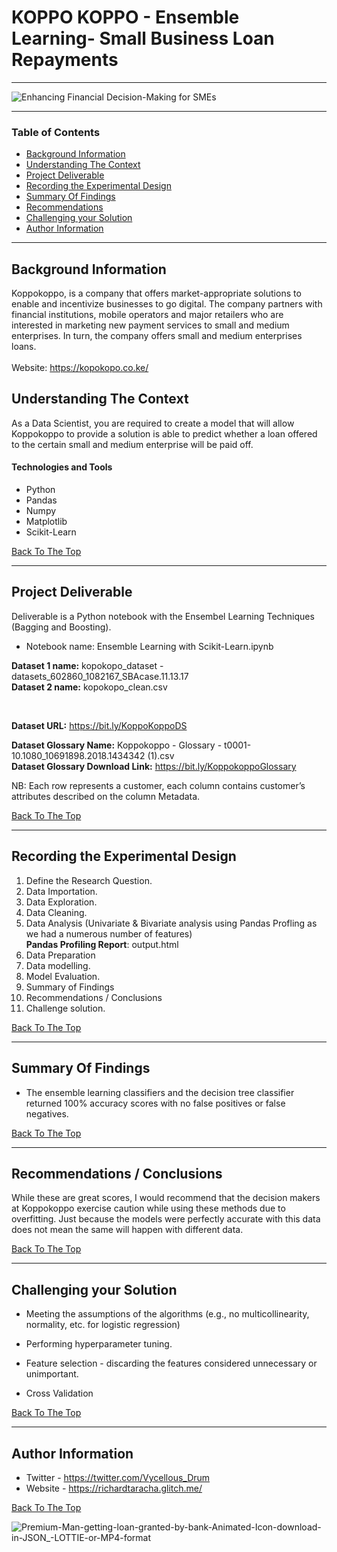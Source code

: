 # KOPPO KOPPO - Ensemble Learning- Small Business Loan Repayments
---

![Enhancing Financial Decision-Making for SMEs](https://github.com/user-attachments/assets/113512de-ff4b-4226-b0ef-b9aa34a9d5c3)


---

### Table of Contents
- [Background Information](#background-information)
- [Understanding The Context](#understanding-the-context)
- [Project Deliverable](#project-deliverable)
- [Recording the Experimental Design](#recording-the-experimental-design)
- [Summary Of Findings](#summary-of-findings)
- [Recommendations](#summary-of-findings)
- [Challenging your Solution](#challenging-your-solution)
- [Author Information](#author-information)

---

## Background Information
Koppokoppo, is a company that offers market-appropriate solutions to enable and incentivize businesses to go digital. The company partners with financial institutions, mobile operators and major retailers who are interested in marketing new payment services to small and medium enterprises. In turn, the company offers small and medium enterprises loans.
</br>
</br>
Website: https://kopokopo.co.ke/

## Understanding The Context

As a Data Scientist, you are required to create a model that will allow Koppokoppo to provide a solution is able to predict whether a loan offered to the certain small and medium enterprise will be paid off.

#### Technologies and Tools

- Python
- Pandas
- Numpy
- Matplotlib
- Scikit-Learn

[Back To The Top](#Ensemble-Learning--Kopo-Kopo-Loan-Repayment-Prediction)

---

## Project Deliverable
Deliverable is a Python notebook with the Ensembel Learning Techniques (Bagging and Boosting).

* Notebook name: Ensemble Learning with Scikit-Learn.ipynb

**Dataset 1 name:** kopokopo_dataset - datasets_602860_1082167_SBAcase.11.13.17 
</br>
**Dataset 2 name:** kopokopo_clean.csv

</br>

**Dataset URL:** https://bit.ly/KoppoKoppoDS

**Dataset Glossary Name:** Koppokoppo - Glossary - t0001-10.1080_10691898.2018.1434342 (1).csv
</br>
**Dataset Glossary Download Link:** https://bit.ly/KoppokoppoGlossary


NB: Each row represents a customer, each column contains customer’s attributes described on the column Metadata.

[Back To The Top](#Ensemble-Learning--Kopo-Kopo-Loan-Repayment-Prediction)

---

## Recording the Experimental Design
1. Define the Research Question.
2. Data Importation.
3. Data Exploration.
4. Data Cleaning.
5. Data Analysis (Univariate & Bivariate analysis using Pandas Profling as we had a numerous number of features) </br>
**Pandas Profiling Report**: output.html
6. Data Preparation
7. Data modelling.
8. Model Evaluation.
9. Summary of Findings
10. Recommendations / Conclusions
11. Challenge solution.

[Back To The Top](#Ensemble-Learning--Kopo-Kopo-Loan-Repayment-Prediction)

---

## Summary Of Findings
* The ensemble learning classifiers and the decision tree classifier returned 100% accuracy scores with no false positives or false negatives.

[Back To The Top](#Ensemble-Learning--Kopo-Kopo-Loan-Repayment-Prediction)

---

## Recommendations / Conclusions
While these are great scores, I would recommend that the decision makers at Koppokoppo exercise caution while using these methods due to overfitting. Just because the models were perfectly accurate with this data does not mean the same will happen with different data.

[Back To The Top](#Ensemble-Learning--Kopo-Kopo-Loan-Repayment-Prediction)

---

## Challenging your Solution
* Meeting the assumptions of the algorithms (e.g., no multicollinearity, normality, etc. for logistic regression)

* Performing hyperparameter tuning.

* Feature selection - discarding the features considered unnecessary or unimportant.

* Cross Validation

[Back To The Top](#Ensemble-Learning--Kopo-Kopo-Loan-Repayment-Prediction)

---

## Author Information

- Twitter - https://twitter.com/Vycellous_Drum
- Website - https://richardtaracha.glitch.me/

[Back To The Top](#Ensemble-Learning--Kopo-Kopo-Loan-Repayment-Prediction)

![Premium-Man-getting-loan-granted-by-bank-Animated-Icon-download-in-JSON_-LOTTIE-or-MP4-format](https://user-images.githubusercontent.com/67068918/215316111-fe904f3e-8c29-4d56-92b8-1e37a95523ce.gif)


